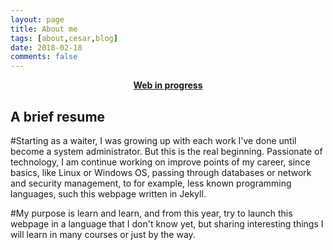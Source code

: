 ```yaml
---
layout: page
title: About me
tags: [about,cesar,blog]
date: 2018-02-18
comments: false
---
```

    
<center><a href="http://cesargarciasanchez.github.io"><b>Web in progress</b></a></center>


## A brief resume

#Starting as a waiter, I was growing up with each work I've done until 
become a system administrator. But this is the real beginning.
Passionate of technology, I am continue working on improve points of my 
career, since basics, like Linux or Windows OS, passing through 
databases or network and security management, to for example, less known 
programming languages, such this webpage written in Jekyll.

#My purpose is learn and learn, and from this year, try to launch this 
webpage in a language that I don't know yet, but sharing interesting things 
I will learn in many courses or just by the way.

